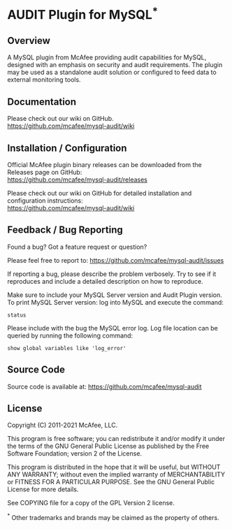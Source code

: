 # AUDIT Plugin for MySQL<sup>*</sup>


## Overview
A MySQL plugin from McAfee providing audit capabilities for MySQL, 
designed with an emphasis on security and audit requirements. The plugin may be used 
as a standalone audit solution or configured to feed data to external monitoring tools.


## Documentation
Please check out our wiki on GitHub. <br/>
https://github.com/mcafee/mysql-audit/wiki 


## Installation / Configuration
Official McAfee plugin binary releases can be downloaded from the Releases page on GitHub: <br/>
https://github.com/mcafee/mysql-audit/releases

Please check out our wiki on GitHub for detailed installation and configuration instructions: <br/>
https://github.com/mcafee/mysql-audit/wiki 


## Feedback / Bug Reporting
Found a bug? Got a feature request or question?

Please feel free to report to: https://github.com/mcafee/mysql-audit/issues

If reporting a bug, please describe the problem verbosely. Try to see if it reproduces and 
include a detailed description on how to reproduce.
 
Make sure to include your MySQL Server version and Audit Plugin version.
To print MySQL Server version: log into MySQL and execute the command: 

    status

Please include with the bug the MySQL error log. 
Log file location can be queried by running the following command: 

    show global variables like 'log_error'


## Source Code
Source code is available at: https://github.com/mcafee/mysql-audit


## License
Copyright (C) 2011-2021 McAfee, LLC.

This program is free software; you can redistribute it and/or modify it under the terms of the GNU 
General Public License as published by the Free Software Foundation; version 2 of the License.

This program is distributed in the hope that it will be useful, but WITHOUT ANY WARRANTY; 
without even the implied warranty of MERCHANTABILITY or FITNESS FOR A PARTICULAR PURPOSE. 
See the GNU General Public License for more details.

See COPYING file for a copy of the GPL Version 2 license.

<sup>*</sup> Other trademarks and brands may be claimed as the property of others.
